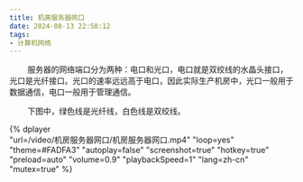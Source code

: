 ```yaml
---
title: 机房服务器网口
date: 2024-08-13 22:58:12
tags:
- 计算机网络 
---
```


&ensp;&ensp;&ensp;&ensp; 服务器的网络端口分为两种：电口和光口，电口就是双绞线的水晶头接口，光口是光纤接口。光口的速率远远高于电口，因此实际生产机房中，光口一般用于数据通信，电口一般用于管理通信。

&ensp;&ensp;&ensp;&ensp; 下图中，绿色线是光纤线，白色线是双绞线。

{%
    dplayer     
    "url=/video/机房服务器网口/机房服务器网口.mp4"
    "loop=yes"
    "theme=#FADFA3"
    "autoplay=false"
    "screenshot=true"
    "hotkey=true"
    "preload=auto"
    "volume=0.9"
    "playbackSpeed=1"
    "lang=zh-cn"
    "mutex=true"
%}
